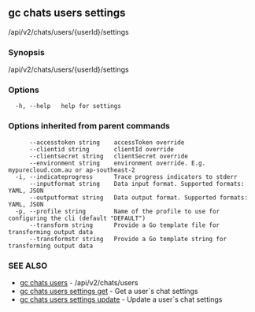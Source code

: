 ## gc chats users settings

/api/v2/chats/users/{userId}/settings

### Synopsis

/api/v2/chats/users/{userId}/settings

### Options

```
  -h, --help   help for settings
```

### Options inherited from parent commands

```
      --accesstoken string    accessToken override
      --clientid string       clientId override
      --clientsecret string   clientSecret override
      --environment string    environment override. E.g. mypurecloud.com.au or ap-southeast-2
  -i, --indicateprogress      Trace progress indicators to stderr
      --inputformat string    Data input format. Supported formats: YAML, JSON
      --outputformat string   Data output format. Supported formats: YAML, JSON
  -p, --profile string        Name of the profile to use for configuring the cli (default "DEFAULT")
      --transform string      Provide a Go template file for transforming output data
      --transformstr string   Provide a Go template string for transforming output data
```

### SEE ALSO

* [gc chats users](gc_chats_users.html)	 - /api/v2/chats/users
* [gc chats users settings get](gc_chats_users_settings_get.html)	 - Get a user`s chat settings
* [gc chats users settings update](gc_chats_users_settings_update.html)	 - Update a user`s chat settings


